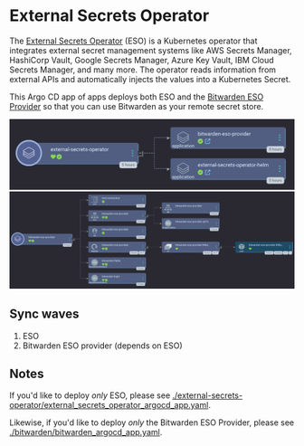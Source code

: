# External Secrets Operator

The [External Secrets Operator](https://github.com/vouch) (ESO) is a Kubernetes operator that integrates external secret management systems like AWS Secrets Manager, HashiCorp Vault, Google Secrets Manager, Azure Key Vault, IBM Cloud Secrets Manager, and many more. The operator reads information from external APIs and automatically injects the values into a Kubernetes Secret.

This Argo CD app of apps deploys both ESO and the [Bitwarden ESO Provider](https://github.com/jessebot/bitwarden-eso-provider/) so that you can use Bitwarden as your remote secret store.

<img src="./screenshots/eso.png">
<img src="./screenshots/bweso.png">

## Sync waves
1. ESO
2. Bitwarden ESO provider (depends on ESO)

## Notes
If you'd like to deploy *only* ESO, please see [./external-secrets-operator/external_secrets_operator_argocd_app.yaml](./external-secrets-operator/external_secrets_operator_argocd_app.yaml).

Likewise, if you'd like to deploy *only* the Bitwarden ESO Provider, please see [./bitwarden/bitwarden_argocd_app.yaml](./bitwarden/bitwarden_argocd_app.yaml).
